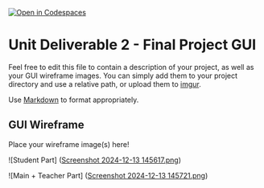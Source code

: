[![Open in Codespaces](https://classroom.github.com/assets/launch-codespace-2972f46106e565e64193e422d61a12cf1da4916b45550586e14ef0a7c637dd04.svg)](https://classroom.github.com/open-in-codespaces?assignment_repo_id=17526697)
# Unit Deliverable 2 - Final Project GUI

Feel free to edit this file to contain a description of your project, as well as your GUI wireframe images. You can simply add them to your project directory and use a relative path, or upload them to [imgur](https://imgur.com/upload).

Use [Markdown](https://gist.github.com/cuonggt/9b7d08a597b167299f0d) to format appropriately.

## GUI Wireframe

Place your wireframe image(s) here!

![Student Part] ([Screenshot 2024-12-13 145617.png](https://imgur.com/dyOo5hm))

![Main + Teacher Part] ([Screenshot 2024-12-13 145721.png](https://imgur.com/IdWw97B))
